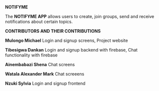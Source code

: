 **NOTIFYME**

The **NOTIFYME APP** allows users to create, join groups, send and receive notifications about certain topics.

**CONTRIBUTORS AND THEIR CONTRIBUTIONS**


**Mulongo Michael**	           Login and signup screens, Project website

**Tibesigwa Dankan**    	     Login and signup backend with firebase, Chat functionality with firebase

**Ainembabazi Shena**   	     Chat screens

**Watala Alexander Mark**	     Chat screeens

**Nzuki Sylvia**	             Login and signup frontend
